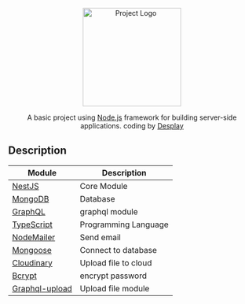 <p align="center">
    <img src="https://drive.google.com/uc?export=view&id=1frXwp9PixpC0mE6UtaUp_RqooUkUFuA6" width="200" alt="Project Logo">
</p>
  <p align="center">A basic project using <a href="http://nodejs.org" target="_blank">Node.js</a> framework for building server-side applications. coding by <a href="https://github.com/Desplay" targer="_blank">Desplay</a></p>

## Description

| Module                                                                 |   Description        |
| ---------------------------------------------------------------------- | -------------------- |
| [NestJS](https://nestjs.com/)                                          | Core Module          |
| [MongoDB](https://www.mongodb.com/)                                    | Database             |
| [GraphQL](https://graphql.org/)                                        | graphql module       |
| [TypeScript](https://www.typescriptlang.org/)                          | Programming Language |
| [NodeMailer](https://nodemailer.com/about/)                            | Send email           |
| [Mongoose](https://mongoosejs.com/docs/queries.html)                   | Connect to database  |
| [Cloudinary](https://cloudinary.com/)                                  | Upload file to cloud |
| [Bcrypt](https://www.npmjs.com/package/bcrypt)                         | encrypt password     |
| [Graphql-upload](https://www.npmjs.com/package/graphql-upload)         | Upload file module   |
